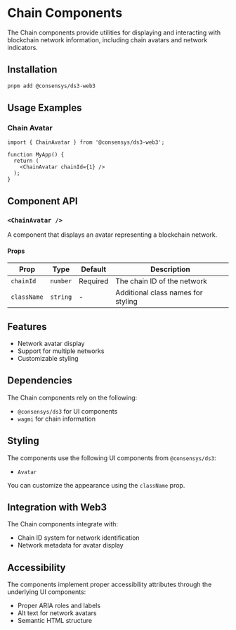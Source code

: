 # Chain Components

The Chain components provide utilities for displaying and interacting with blockchain network information, including chain avatars and network indicators.

## Installation

```bash
pnpm add @consensys/ds3-web3
```

## Usage Examples

### Chain Avatar

```tsx
import { ChainAvatar } from '@consensys/ds3-web3';

function MyApp() {
  return (
    <ChainAvatar chainId={1} />
  );
}
```

## Component API

### `<ChainAvatar />`

A component that displays an avatar representing a blockchain network.

#### Props

| Prop | Type | Default | Description |
|------|------|---------|-------------|
| `chainId` | `number` | Required | The chain ID of the network |
| `className` | `string` | - | Additional class names for styling |

## Features

- Network avatar display
- Support for multiple networks
- Customizable styling

## Dependencies

The Chain components rely on the following:
- `@consensys/ds3` for UI components
- `wagmi` for chain information

## Styling

The components use the following UI components from `@consensys/ds3`:
- `Avatar`

You can customize the appearance using the `className` prop.

## Integration with Web3

The Chain components integrate with:
- Chain ID system for network identification
- Network metadata for avatar display

## Accessibility

The components implement proper accessibility attributes through the underlying UI components:
- Proper ARIA roles and labels
- Alt text for network avatars
- Semantic HTML structure 
